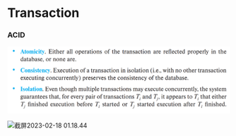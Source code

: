 # Transaction



### ACID

![截屏2023-02-18 01.19.09](pictures/%E6%88%AA%E5%B1%8F2023-02-18%2001.19.09.png)

![截屏2023-02-18 01.18.44](../../../Library/Application%20Support/typora-user-images/%E6%88%AA%E5%B1%8F2023-02-18%2001.18.54.png)

